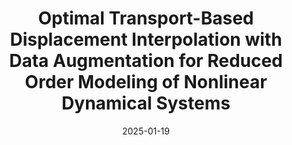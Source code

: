---
title: "Optimal Transport-Based Displacement Interpolation with Data Augmentation for Reduced Order Modeling of Nonlinear Dynamical Systems"
collection: publications
permalink: /publication/2025-01-18-Optimal-Transport-Based-Displacement-Interpolation-with-Data-Augmentation-for-Reduced-Order-Modeling-of-Nonlinear-Dynamical-Systems
date: 2025-01-19
item: 16
venue: 'Journal of Computational Physics'
paperurl: 'https://doi.org/10.1016/j.jcp.2025.113938'
authors: 'Moaad Khamlich, Federico Pichi, Michele Girfoglio, Annalisa Quaini, Gianluigi Rozza'
pubsource: 'journal'
biblio: >
    @article{KhamlichOptimalTransportbasedDisplacement2025,\
    
    title = {Optimal Transport-Based Displacement Interpolation with Data Augmentation for Reduced Order Modeling of Nonlinear Dynamical Systems},\
    
    author = {Khamlich, Moaad and Pichi, Federico and Girfoglio, Michele and Quaini, Annalisa and Rozza, Gianluigi},\
    
    year = {2025},\
    
    journal = {Journal of Computational Physics},\
    
    volume = {531},\
    
    pages = {113938},\
    
    doi = {10.1016/j.jcp.2025.113938},\
    
    urldate = {2025-03-20}
    }
---